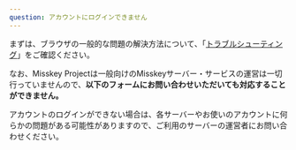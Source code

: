 ```yaml
---
question: アカウントにログインできません
---
```


まずは、ブラウザの一般的な問題の解決方法について、「[トラブルシューティング](/docs/for-users/resources/troubleshooting/)」をご確認ください。

なお、Misskey Projectは一般向けのMisskeyサーバー・サービスの運営は一切行っていませんので、**以下のフォームにお問い合わせいただいても対応することができません。**

アカウントのログインができない場合は、各サーバーやお使いのアカウントに何らかの問題がある可能性がありますので、ご利用のサーバーの運営者にお問い合わせください。
